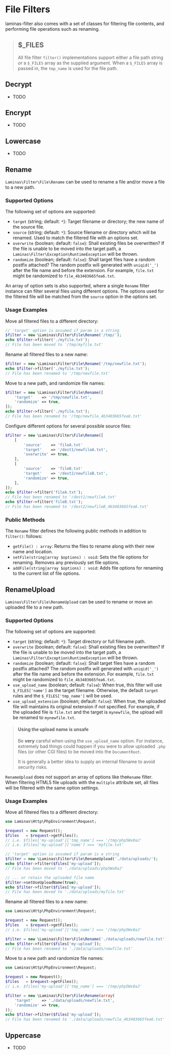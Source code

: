 # File Filters

laminas-filter also comes with a set of classes for filtering file contents, and
performing file operations such as renaming.

> ## $_FILES
>
> All file filter `filter()` implementations support either a file path string
> *or* a `$_FILES` array as the supplied argument. When a `$_FILES` array is
> passed in, the `tmp_name` is used for the file path.

## Decrypt

- TODO

## Encrypt

- TODO

## Lowercase

- TODO

## Rename

`Laminas\Filter\File\Rename` can be used to rename a file and/or move a file to a new path.

### Supported Options

The following set of options are supported:

- `target` (string; default: `*`): Target filename or directory; the new name
  of the source file.
- `source` (string; default: `*`): Source filename or directory which will be
  renamed. Used to match the filtered file with an options set.
- `overwrite` (boolean; default: `false`): Shall existing files be overwritten?
  If the file is unable to be moved into the target path, a
  `Laminas\Filter\Exception\RuntimeException` will be thrown.
- `randomize` (boolean; default: `false`): Shall target files have a random
  postfix attached? The random postfix will generated with `uniqid('_')` after
  the file name and before the extension. For example, `file.txt` might be
  randomized to `file_4b3403665fea6.txt`.

An array of option sets is also supported, where a single `Rename` filter
instance can filter several files using different options. The options used for
the filtered file will be matched from the `source` option in the options set.

### Usage Examples

Move all filtered files to a different directory:

```php
// 'target' option is assumed if param is a string
$filter = new \Laminas\Filter\File\Rename('/tmp/');
echo $filter->filter('./myfile.txt');
// File has been moved to '/tmp/myfile.txt'
```

Rename all filtered files to a new name:

```php
$filter = new \Laminas\Filter\File\Rename('/tmp/newfile.txt');
echo $filter->filter('./myfile.txt');
// File has been renamed to '/tmp/newfile.txt'
```

Move to a new path, and randomize file names:

```php
$filter = new \Laminas\Filter\File\Rename([
    'target'    => '/tmp/newfile.txt',
    'randomize' => true,
]);
echo $filter->filter('./myfile.txt');
// File has been renamed to '/tmp/newfile_4b3403665fea6.txt'
```

Configure different options for several possible source files:

```php
$filter = new \Laminas\Filter\File\Rename([
    [
        'source'    => 'fileA.txt'
        'target'    => '/dest1/newfileA.txt',
        'overwrite' => true,
    ],
    [
        'source'    => 'fileB.txt'
        'target'    => '/dest2/newfileB.txt',
        'randomize' => true,
    ],
]);
echo $filter->filter('fileA.txt');
// File has been renamed to '/dest1/newfileA.txt'
echo $filter->filter('fileB.txt');
// File has been renamed to '/dest2/newfileB_4b3403665fea6.txt'
```

### Public Methods

The `Rename` filter defines the following public methods in addition to `filter()`:
follows:

- `getFile() : array`: Returns the files to rename along with their new name and location.
- `setFile(string|array $options) : void`: Sets the file options for renaming.
  Removes any previously set file options.
- `addFile(string|array $options) : void`: Adds file options for renaming to
  the current list of file options.

## RenameUpload

`Laminas\Filter\File\RenameUpload` can be used to rename or move an uploaded file to a new path.

### Supported Options

The following set of options are supported:

- `target` (string; default: `*`): Target directory or full filename path.
- `overwrite` (boolean; default: `false`): Shall existing files be overwritten?
  If the file is unable to be moved into the target path, a
  `Laminas\Filter\Exception\RuntimeException` will be thrown.
- `randomize` (boolean; default: `false`): Shall target files have a random
  postfix attached? The random postfix will generated with `uniqid('_')` after
  the file name and before the extension. For example, `file.txt` might be
  randomized to `file_4b3403665fea6.txt`.
- `use_upload_name` (boolean; default: `false`): When true, this filter will
  use `$_FILES['name']` as the target filename. Otherwise, the default `target`
  rules and the `$_FILES['tmp_name']` will be used.
- `use_upload_extension` (boolean; default: `false`): When true, the uploaded
  file will maintains its original extension if not specified.  For example, if
  the uploaded file is `file.txt` and the target is `mynewfile`, the upload
  will be renamed to `mynewfile.txt`.

> #### Using the upload name is unsafe
>
> Be **very** careful when using the `use_upload_name` option. For instance,
> extremely bad things could happen if you were to allow uploaded `.php` files
> (or other CGI files) to be moved into the `DocumentRoot`.
> 
> It is generally a better idea to supply an internal filename to avoid
> security risks.

`RenameUpload` does not support an array of options like the`Rename` filter.
When filtering HTML5 file uploads with the `multiple` attribute set, all files
will be filtered with the same option settings.

### Usage Examples

Move all filtered files to a different directory:

```php
use Laminas\Http\PhpEnvironment\Request;

$request = new Request();
$files   = $request->getFiles();
// i.e. $files['my-upload']['tmp_name'] === '/tmp/php5Wx0aJ'
// i.e. $files['my-upload']['name'] === 'myfile.txt'

// 'target' option is assumed if param is a string
$filter = new \Laminas\Filter\File\RenameUpload('./data/uploads/');
echo $filter->filter($files['my-upload']);
// File has been moved to './data/uploads/php5Wx0aJ'

// ... or retain the uploaded file name
$filter->setUseUploadName(true);
echo $filter->filter($files['my-upload']);
// File has been moved to './data/uploads/myfile.txt'
```

Rename all filtered files to a new name:

```php
use Laminas\Http\PhpEnvironment\Request;

$request = new Request();
$files   = $request->getFiles();
// i.e. $files['my-upload']['tmp_name'] === '/tmp/php5Wx0aJ'

$filter = new \Laminas\Filter\File\Rename('./data/uploads/newfile.txt');
echo $filter->filter($files['my-upload']);
// File has been renamed to './data/uploads/newfile.txt'
```

Move to a new path and randomize file names:

```php
use Laminas\Http\PhpEnvironment\Request;

$request = new Request();
$files   = $request->getFiles();
// i.e. $files['my-upload']['tmp_name'] === '/tmp/php5Wx0aJ'

$filter = new \Laminas\Filter\File\Rename(array(
    'target'    => './data/uploads/newfile.txt',
    'randomize' => true,
));
echo $filter->filter($files['my-upload']);
// File has been renamed to './data/uploads/newfile_4b3403665fea6.txt'
```

## Uppercase

- TODO

